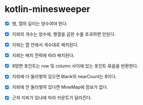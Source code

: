 # kotlin-minesweeper

- [X] 행, 열의 길이는 양수여야 한다.
- [X] 지뢰의 개수는 양수에, 행열을 곱한 수를 초과하면 안된다.
- [X] 지뢰는 맵 안에서 개수대로 배치된다.
- [X] 지뢰는 배치 전략에 따라 배치된다.

- [X] 8방면 포인트는 row 및 column 사이에 있는 포인트 묶음을 반환한다.
- [X] 지뢰에 다 둘러쌓여 있으면 Blank의 nearCount는 8이다.
- [X] 지뢰에 안 둘러쌓여 있다면 MineMap에 정보가 없다.
- [X] 근처 지뢰가 있냐에 따라 카운트가 달라진다.
